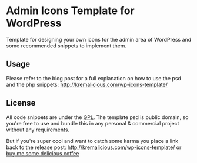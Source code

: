 # Admin Icons Template for WordPress

Template for designing your own icons for the admin area of WordPress and some recommended snippets to implement them.

## Usage

Please refer to the blog post for a full explanation on how to use the psd and the php snippets:
http://kremalicious.com/wp-icons-template/

## License

All code snippets are under the [GPL](http://opensource.org/licenses/gpl-3.0.html). The template psd is public domain, so you're free to use and bundle this in any personal & commercial project without any requirements. 

But if you're super cool and want to catch some karma you place a link back to the release post: http://kremalicious.com/wp-icons-template/ or [buy me some delicious coffee](http://krlc.us/givecoffee)
